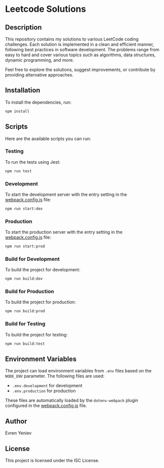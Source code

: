# Leetcode Solutions

## Description

This repository contains my solutions to various LeetCode coding challenges. Each solution is implemented in a clean and efficient manner, following best practices in software development. The problems range from easy to hard and cover various topics such as algorithms, data structures, dynamic programming, and more.

Feel free to explore the solutions, suggest improvements, or contribute by providing alternative approaches.

## Installation

To install the dependencies, run:

```sh
npm install
```

## Scripts

Here are the available scripts you can run:

### Testing

To run the tests using Jest:

```sh
npm run test
```

### Development

To start the development server with the entry setting in the [webpack.config.js](webpack.config.js) file:

```sh
npm run start:dev
```

### Production

To start the production server with the entry setting in the [webpack.config.js](webpack.config.js) file:

```sh
npm run start:prod
```

### Build for Development

To build the project for development:

```sh
npm run build:dev
```

### Build for Production

To build the project for production:

```sh
npm run build:prod
```

### Build for Testing

To build the project for testing:

```sh
npm run build:test
```

## Environment Variables

The project can load environment variables from `.env` files based on the `NODE_ENV` parameter. The following files are used:

- `.env.development` for development
- `.env.production` for production

These files are automatically loaded by the `dotenv-webpack` plugin configured in the [webpack.config.js](webpack.config.js) file.

## Author

Evren Yeniev

## License

This project is licensed under the ISC License.
